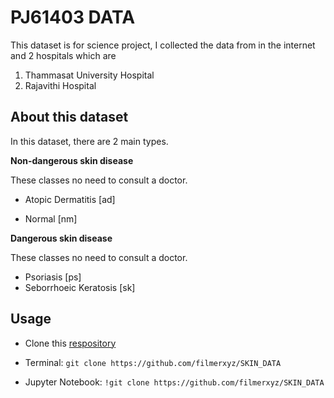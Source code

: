 # PJ61403 DATA
This dataset is for science project, I collected the data from in the internet and 2 hospitals which are
 1. Thammasat University Hospital
 2. Rajavithi Hospital

## About this dataset

In this dataset, there are 2 main types.

**Non-dangerous skin disease**

These classes no need to consult a doctor.
- Atopic Dermatitis [ad]

- Normal [nm]


**Dangerous skin disease**

These classes no need to consult a doctor.

* Psoriasis [ps]
* Seborrhoeic Keratosis [sk]

## Usage
* Clone this [respository](https://github.com/filmerxyz/SKIN_DATA`)

* Terminal: `git clone https://github.com/filmerxyz/SKIN_DATA`

* Jupyter Notebook: `!git clone https://github.com/filmerxyz/SKIN_DATA`


